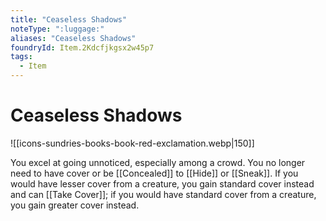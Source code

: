 ```yaml
---
title: "Ceaseless Shadows"
noteType: ":luggage:"
aliases: "Ceaseless Shadows"
foundryId: Item.2Kdcfjkgsx2w45p7
tags:
  - Item
---
```


# Ceaseless Shadows
![[icons-sundries-books-book-red-exclamation.webp|150]]

You excel at going unnoticed, especially among a crowd. You no longer need to have cover or be [[Concealed]] to [[Hide]] or [[Sneak]]. If you would have lesser cover from a creature, you gain standard cover instead and can [[Take Cover]]; if you would have standard cover from a creature, you gain greater cover instead.
